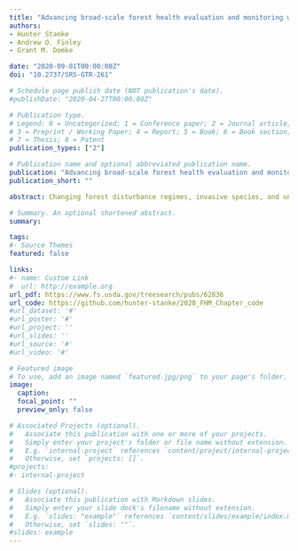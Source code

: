 ```yaml
---
title: "Advancing broad-scale forest health evaluation and monitoring with rFIA"
authors:
- Hunter Stanke
- Andrew O. Finley
- Grant M. Domke

date: "2020-09-01T00:00:00Z"
doi: "10.2737/SRS-GTR-261"

# Schedule page publish date (NOT publication's date).
#publishDate: "2020-04-27T00:00:00Z"

# Publication type.
# Legend: 0 = Uncategorized; 1 = Conference paper; 2 = Journal article;
# 3 = Preprint / Working Paper; 4 = Report; 5 = Book; 6 = Book section;
# 7 = Thesis; 8 = Patent
publication_types: ["2"]

# Publication name and optional abbreviated publication name.
publication: "Advancing broad-scale forest health evaluation and monitoring with rFIA"
publication_short: ""

abstract: Changing forest disturbance regimes, invasive species, and unprecedented climatic stress are, in part, driving broad-scale shifts in the composition and structure of North American forests. Accordingly, forestry professionals are increasingly tasked with protecting and improving forest health across vast, complex landscapes. However important, such efforts are often immensely challenging to implement. Prior to engaging in active management, systems must be developed to accurately monitor forests across broad spatial domains, detect underlying changes in forest condition, and attribute such change to a host of potential, interacting forest stressors. As such, the development of user-friendly technologies that help streamline forest health evaluation and monitoring may be of extraordinary value to forestry professionals tasked with maintaining the health, diversity, and productivity of North American forests. To this end, we developed rFIA, an open-source R package aimed at increasing the accessibility and use of the USFS Forest Inventory and Analysis (FIA) Database. We demonstrate the utility of rFIA for broad-scale forest health evaluation and monitoring via a series of case studies. First, we highlight rFIA’s spatio-temporal estimation capacity by estimating current down woody material biomass within HUC 6 watershed boundaries across the conterminous U.S. (CONUS). Second, we illustrate how rFIA enhances the value of FIA for temporal change detection by examining trends in lodgepole pine (*Pinus contorta*) mortality in Colorado using multiple design-based estimators. Third, we use rFIA to estimate annual change in live tree carbon at all remeasured FIA plots across the CONUS, and develop a Bayesian hierarchical estimate the degree to which forest disturbances have driven such change. We envision rFIA as a key component in the future of forest health evaluation and monitoring in the US, targeting expansion in small area estimation and the development of long-term monitoring and reporting tools.

# Summary. An optional shortened abstract.
summary: 

tags:
#- Source Themes
featured: false

links:
#- name: Custom Link
#  url: http://example.org
url_pdf: https://www.fs.usda.gov/treesearch/pubs/62836
url_code: https://github.com/hunter-stanke/2020_FHM_Chapter_code
#url_dataset: '#'
#url_poster: '#'
#url_project: ''
#url_slides: ''
#url_source: '#'
#url_video: '#'

# Featured image
# To use, add an image named `featured.jpg/png` to your page's folder. 
image:
  caption: 
  focal_point: ""
  preview_only: false

# Associated Projects (optional).
#   Associate this publication with one or more of your projects.
#   Simply enter your project's folder or file name without extension.
#   E.g. `internal-project` references `content/project/internal-project/index.md`.
#   Otherwise, set `projects: []`.
#projects:
#- internal-project

# Slides (optional).
#   Associate this publication with Markdown slides.
#   Simply enter your slide deck's filename without extension.
#   E.g. `slides: "example"` references `content/slides/example/index.md`.
#   Otherwise, set `slides: ""`.
#slides: example
---
```

